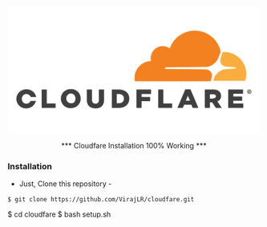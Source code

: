 <p align="center">
  <img src=".imgs/logo.png">
</p>

<p align="center">*** Cloudfare Installation 100% Working ***</p>


### Installation

- Just, Clone this repository -
```
$ git clone https://github.com/VirajLR/cloudfare.git 
```
$ cd cloudfare 
$ bash setup.sh
```
